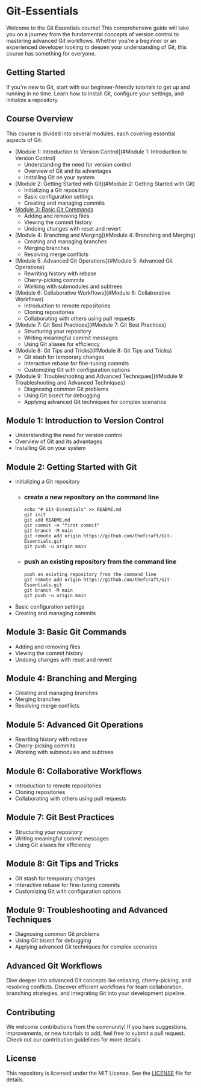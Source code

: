 # Git-Essentials

Welcome to the Git Essentials course! This comprehensive guide will take you on a journey from the fundamental concepts of version control to mastering advanced Git workflows. Whether you're a beginner or an experienced developer looking to deepen your understanding of Git, this course has something for everyone.

## Getting Started

If you're new to Git, start with our beginner-friendly tutorials to get up and running in no time. Learn how to install Git, configure your settings, and initialize a repository.

## Course Overview

This course is divided into several modules, each covering essential aspects of Git:

- [Module 1: Introduction to Version Control](#Module 1: Introduction to Version Control)
  - Understanding the need for version control
  - Overview of Git and its advantages
  - Installing Git on your system
- [Module 2: Getting Started with Git](#Module 2: Getting Started with Git)
  - Initializing a Git repository
  - Basic configuration settings
  - Creating and managing commits
- [Module 3: Basic Git Commands](#module-3-basic-git-commands)
  - Adding and removing files
  - Viewing the commit history
  - Undoing changes with reset and revert
- [Module 4: Branching and Merging](#Module 4: Branching and Merging)
  - Creating and managing branches
  - Merging branches
  - Resolving merge conflicts
- [Module 5: Advanced Git Operations](#Module 5: Advanced Git Operations)
  - Rewriting history with rebase
  - Cherry-picking commits
  - Working with submodules and subtrees
- [Module 6: Collaborative Workflows](#Module 6: Collaborative Workflows)
  - Introduction to remote repositories
  - Cloning repositories
  - Collaborating with others using pull requests
- [Module 7: Git Best Practices](#Module 7: Git Best Practices)
  - Structuring your repository
  - Writing meaningful commit messages
  - Using Git aliases for efficiency
- [Module 8: Git Tips and Tricks](#Module 8: Git Tips and Tricks)
  - Git stash for temporary changes
  - Interactive rebase for fine-tuning commits
  - Customizing Git with configuration options
- [Module 9: Troubleshooting and Advanced Techniques](#Module 9: Troubleshooting and Advanced Techniques)
  - Diagnosing common Git problems
  - Using Git bisect for debugging
  - Applying advanced Git techniques for complex scenarios

## Module 1: Introduction to Version Control
- Understanding the need for version control
- Overview of Git and its advantages
- Installing Git on your system

## Module 2: Getting Started with Git
- Initializing a Git repository
  - ### create a new repository on the command line
    ```
    echo "# Git-Essentials" >> README.md
    git init
    git add README.md
    git commit -m "first commit"
    git branch -M main
    git remote add origin https://github.com/thefcraft/Git-Essentials.git
    git push -u origin main
    ```
  - ### push an existing repository from the command line
    ```
    push an existing repository from the command line
    git remote add origin https://github.com/thefcraft/Git-Essentials.git
    git branch -M main
    git push -u origin main
    ```
- Basic configuration settings
- Creating and managing commits

## Module 3: Basic Git Commands
- Adding and removing files
- Viewing the commit history
- Undoing changes with reset and revert

## Module 4: Branching and Merging
- Creating and managing branches
- Merging branches
- Resolving merge conflicts

## Module 5: Advanced Git Operations
- Rewriting history with rebase
- Cherry-picking commits
- Working with submodules and subtrees

## Module 6: Collaborative Workflows
- Introduction to remote repositories
- Cloning repositories
- Collaborating with others using pull requests

## Module 7: Git Best Practices
- Structuring your repository
- Writing meaningful commit messages
- Using Git aliases for efficiency

## Module 8: Git Tips and Tricks
- Git stash for temporary changes
- Interactive rebase for fine-tuning commits
- Customizing Git with configuration options

## Module 9: Troubleshooting and Advanced Techniques
- Diagnosing common Git problems
- Using Git bisect for debugging
- Applying advanced Git techniques for complex scenarios

## Advanced Git Workflows
Dive deeper into advanced Git concepts like rebasing, cherry-picking, and resolving conflicts. Discover efficient workflows for team collaboration, branching strategies, and integrating Git into your development pipeline.

## Contributing
We welcome contributions from the community! If you have suggestions, improvements, or new tutorials to add, feel free to submit a pull request. Check out our contribution guidelines for more details.

## License
This repository is licensed under the MIT License. See the [LICENSE](LICENSE) file for details.
